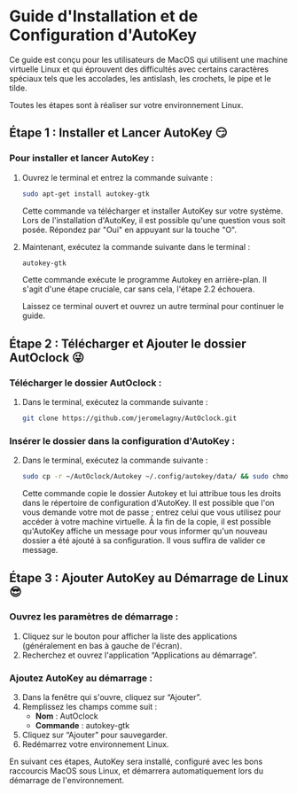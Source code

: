 # Guide d'Installation et de Configuration d'AutoKey

Ce guide est conçu pour les utilisateurs de MacOS qui utilisent une machine virtuelle Linux et qui éprouvent des difficultés avec certains caractères spéciaux tels que les accolades, les antislash, les crochets, le pipe et le tilde.

Toutes les étapes sont à réaliser sur votre environnement Linux.

## Étape 1 : Installer et Lancer AutoKey 😏

### Pour installer et lancer AutoKey :

1. Ouvrez le terminal et entrez la commande suivante :

    ```bash
    sudo apt-get install autokey-gtk
    ```

    Cette commande va télécharger et installer AutoKey sur votre système. Lors de l'installation d'AutoKey, il est possible qu'une question vous soit posée. Répondez par "Oui" en appuyant sur la touche "O".

2. Maintenant, exécutez la commande suivante dans le terminal :

    ```bash
    autokey-gtk
    ```

    Cette commande exécute le programme Autokey en arrière-plan. Il s'agit d'une étape cruciale, car sans cela, l'étape 2.2 échouera.

    Laissez ce terminal ouvert et ouvrez un autre terminal pour continuer le guide.

## Étape 2 : Télécharger et Ajouter le dossier AutOclock 😜

### Télécharger le dossier AutOclock :

1. Dans le terminal, exécutez la commande suivante :

    ```bash
    git clone https://github.com/jeromelagny/AutOclock.git
    ```

### Insérer le dossier dans la configuration d'AutoKey :

2. Dans le terminal, exécutez la commande suivante :

    ```bash
    sudo cp -r ~/AutOclock/Autokey ~/.config/autokey/data/ && sudo chmod -R 777 ~/.config/autokey/data/Autokey
    ```

    Cette commande copie le dossier Autokey et lui attribue tous les droits dans le répertoire de configuration d'AutoKey. Il est possible que l'on vous demande votre mot de passe ; entrez celui que vous utilisez pour accéder à votre machine virtuelle. À la fin de la copie, il est possible qu'AutoKey affiche un message pour vous informer qu'un nouveau dossier a été ajouté à sa configuration. Il vous suffira de valider ce message.

## Étape 3 : Ajouter AutoKey au Démarrage de Linux 😎

### Ouvrez les paramètres de démarrage :

1. Cliquez sur le bouton pour afficher la liste des applications (généralement en bas à gauche de l'écran).
2. Recherchez et ouvrez l'application “Applications au démarrage”.

### Ajoutez AutoKey au démarrage :

3. Dans la fenêtre qui s'ouvre, cliquez sur “Ajouter”.
4. Remplissez les champs comme suit :
    - **Nom** : AutOclock
    - **Commande** : autokey-gtk
5. Cliquez sur “Ajouter” pour sauvegarder.
6. Redémarrez votre environnement Linux.

En suivant ces étapes, AutoKey sera installé, configuré avec les bons raccourcis MacOS sous Linux, et démarrera automatiquement lors du démarrage de l'environnement.
